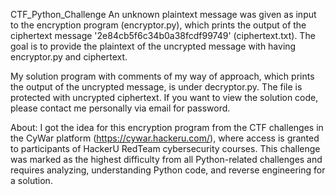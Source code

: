 CTF_Python_Challenge
An unknown plaintext message was given as input to the encryption program (encryptor.py), which prints the output of the ciphertext message '2e84cb5f6c34b0a38fcdf99749' (ciphertext.txt). The goal is to provide the plaintext of the uncrypted message with having encryptor.py and ciphertext.

My solution program with comments of my way of approach, which prints the output of the uncrypted message, is under decryptor.py. The file is protected with uncrypted ciphertext. If you want to view the solution code, please contact me personally via email for password.

About:
I got the idea for this encryption program from the CTF challenges in the CyWar platform (https://cywar.hackeru.com/), where access is granted to participants of HackerU RedTeam cybersecurity courses. This challenge was marked as the highest difficulty from all Python-related challenges and requires analyzing, understanding Python code, and reverse engineering for a solution.
